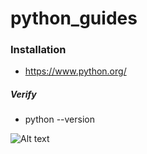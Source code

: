 # python_guides

### Installation
- https://www.python.org/
##### Verify
- python --version

![Alt text](https://res.cloudinary.com/dnknslaku/image/upload/w_800/v1737625833/1_c70hbo.png)
